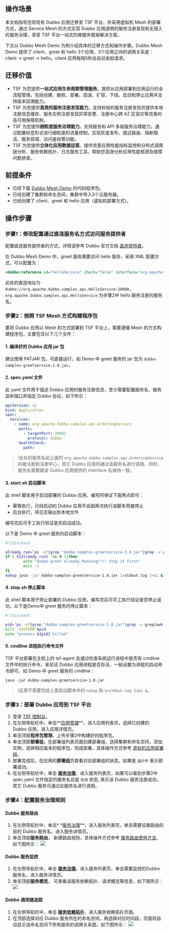 ## 操作场景

本文档指导您将现有 Dubbo 应用迁移至 TSF 平台，并采用虚拟机 Mesh 的部署方式，通过 Service Mesh 的方式实现 Dubbo 应用透明的服务注册发现和无侵入的服务治理，享受 TSF 平台一站式的微服务框架解决方案。

下文以 Dubbo Mesh Demo 为例介绍具体的迁移方式和操作步骤。Dubbo Mesh Demo 提供了 client、greet 和 hello 3个应用，3个应用之间的调用关系是：client -> greet -> hello，client 应用每隔5秒会自动发起请求。

## 迁移价值

- TSF 为您提供**一站式应用生命周期管理服务**。提供从应用部署到应用运行的全流程管理，包括创建、删除、部署、回滚、扩容、下线、启动和停止应用并支持版本回溯能力。
- TSF 为您提供**高效的服务注册发现能力**。支持秒级的服务注册发现并提供本地注册信息缓存、服务实例注册发现异常告警、注册中心跨 AZ 区容灾等完善的高可用保障机制。
- TSF 为您提供**细粒度服务治理能力**。支持服务和 API 多级服务治理能力，通过配置标签形式进行细粒度的流量控制，实现灰度发布、就近路由、熔断限流、服务容错、访问鉴权等功能。
- TSF 为您提供**立体化应用数据运营**。提供完善应用性能指标监控和分布式调用链分析、服务依赖拓扑、日志服务工具，帮助您高效分析应用性能瓶颈及故障问题排查。

## 前提条件

- 已经下载 [Dubbo Mesh Demo](https://tsf-doc-attachment-1300555551.cos.ap-guangzhou.myqcloud.com/mesh-demo/tsf-mesh-dubbo-demo.tar.gz) 的代码程序包。
- 已经创建了集群和命名空间，集群中导入3个云服务器。
- 已经创建了 client、greet 和 hello 应用（虚拟机部署方式）。

## 操作步骤

### 步骤1：修改配置通过直连服务名方式访问服务提供者

配置直连服务提供者的方式，详情请参考 Dubbo 官方文档 [直连提供者](http://dubbo.apache.org/zh/docs/v2.7/user/examples/explicit-target/)。

在 Dubbo Mesh Demo 中，greet 服务需要访问 hello 服务，采用 XML 配置方式，可以配置为：

```xml
<dubbo:reference id="helloService" check="false" interface="org.apache.dubbo.samples.api.HelloService" url="dubbo://org.apache.dubbo.samples.api.HelloService:20880">
```

此处的直连地址为 `dubbo://org.apache.dubbo.samples.api.HelloService:20880`，`org.apache.dubbo.samples.api.HelloService` 为步骤2中 hello 服务注册的服务名。

### 步骤2：按照 TSF Mesh 方式构建程序包

要将 Dubbo 应用以 Mesh 的方式部署到 TSF 平台上，需要遵循 Mesh 的方式构建程序包，主要包含以下几个文件：

#### 1. 编译好的 Dubbo 应用 jar 包

建议使用 FATJAR 包，可直接运行，如 Demo 中 greet 服务的 jar 包为 `dubbo-samples-greetservice-1.0.jar`。

#### 2. spec.yaml 文件

此 yaml 文件用于描述 Dubbo 应用的服务注册信息，至少需要配置服务名、服务监听端口并指定 Dubbo 协议，如下所示：

```yaml
apiVersion: v1
kind: Application
spec:
  services:
    - name: org.apache.dubbo.samples.api.GreetingService
      ports:
        - targetPort: 20881
          protocol: dubbo
      healthCheck:
        path:
```

> !此处的服务名如上面的 `org.apache.dubbo.samples.api.GreetingService` 将被注册到注册中心，其它 Dubbo 应用将通过该服务名进行调用，同时，服务名需要跟该 Dubbo 应用提供的 interface 名保持一致。

#### 3. start.sh 启动脚本

此 shell 脚本用于启动部署的 Dubbo 应用，编写时保证下面两点即可：

- 幂等执行，已经启动的 Dubbo 应用不会因再次执行该脚本而被停止
- 后台执行，将日志输出到本地文件

编写完后可手工执行验证是否启动成功。

以下是 Demo 中 greet 服务的启动脚本：

```bash
#!/bin/bash

already_run=`ps -ef|grep "dubbo-samples-greetservice-1.0.jar"|grep -v grep|wc -l`
if [ ${already_run} -ne 0 ];then
        echo "dubbo-greet already Running!!!! Stop it first"
        exit -1
fi
nohup java -jar dubbo-samples-greetservice-1.0.jar 1>stdout.log 2>&1 &
```

#### 4. stop.sh 停止脚本

此 shell 脚本用于停止部署的 Dubbo 应用，编写完后可手工执行验证是否停止成功，以下是Demo中 greet 服务的停止脚本：

```bash
#!/bin/bash

pid=`ps -ef|grep "dubbo-samples-greetservice-1.0.jar"|grep -v grep|awk '{print $2}'`
kill -SIGTERM $pid
echo "process ${pid} killed"
```

#### 5. cmdline 进程执行命令文件

TSF 平台部署在主机上的 tsf-agent 会通过检查系统运行进程中是否有 cmdline 文件中的执行命令，来验证 Dubbo 应用进程是否存活，一般设置为进程的启动命令即可，如 Demo 中  greet 服务的 cmdline：

```
java -jar dubbo-samples-greetservice-1.0.jar
```

> !这里不需要包括上面启动脚本中的 `nohup` 和 `1>stdout.log 2>&1 &`。

### 步骤3：部署 Dubbo 应用到 TSF 平台

1. 登录 [TSF 控制台](https://console.cloud.tencent.com/tsf)。
2. 在左侧导航栏中，单击**[应用管理](https://console.cloud.tencent.com/tsf/app)**，进入应用列表页，选择已创建的 Dubbo 应用，进入应用详情页。
3. 单击顶部**程序包管理**，上传步骤2中构建好的程序包。
4. 单击顶部**部署组**，在部署组列表页面创建部署组，选择集群和命名空间，添加实例，选择相应版本的程序包，完成部署，具体操作方式参考 [虚拟机应用部署组](https://cloud.tencent.com/document/product/649/15524)。
5. 部署完成后，在应用的**部署组**页查看对应部署组的状态，如果是 `运行中` 表示部署成功。
6. 在左侧导航栏中，单击 **[服务治理](https://console.cloud.tencent.com/tsf/service)**，进入服务列表页，如果可以看到步骤2中 spec.yaml 文件指定的服务名且是 `在线` 状态, 表示该 Dubbo 服务注册成功，其它 Dubbo 服务可通过此服务名进行调用。

### 步骤4：配置服务治理规则

#### Dubbo 服务路由

1. 在左侧导航栏中，单击* *[服务治理](https://console.cloud.tencent.com/tsf/service)**，进入服务列表页，单击需要设置路由的目的 Dubbo 服务名，进入服务详情页。
2. 单击顶部**服务路由**， 新建路由规则，具体操作方式参考 [服务路由使用方法](https://cloud.tencent.com/document/product/649/18861)，如下图所示：
   ![](https://main.qcloudimg.com/raw/c32c8ff898e62d862a30cfae27af81b2.png)

#### Dubbo 服务监控

1. 在左侧导航栏中，单击 **[服务治理](https://console.cloud.tencent.com/tsf/service)**，进入服务列表页，单击需要监控的Dubbo服务名，进入服务详情页。
2. 单击顶部**服务概览**， 可查看该服务依赖拓扑、请求概览等信息，如下图所示：
   ![](https://main.qcloudimg.com/raw/d8657746ea3ded1c4df324da8d86f801.png)

#### Dubbo 调用链追踪

1. 在左侧导航栏中，单击 **[服务依赖拓扑](https://console.cloud.tencent.com/tsf/topology)**，进入服务依赖拓扑页面。
2. 在顶部选择对应 Dubbo 服务所在的命名空间，再选择对应时间段，页面将自动显示该命名空间下所有服务的调用关系图，如下图所示：
   ![](https://main.qcloudimg.com/raw/6897adbe426b1d6a597ebe5e26156d93.png)
